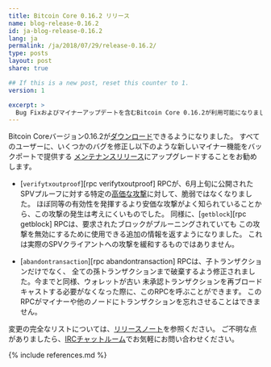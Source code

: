 ```yaml
---
title: Bitcoin Core 0.16.2 リリース
name: blog-release-0.16.2
id: ja-blog-release-0.16.2
lang: ja
permalink: /ja/2018/07/29/release-0.16.2/
type: posts
layout: post
share: true

## If this is a new post, reset this counter to 1.
version: 1

excerpt: >
  Bug Fixおよびマイナーアップデートを含むBitcoin Core 0.16.2が利用可能になりました。
---
```

Bitcoin Coreバージョン0.16.2が[ダウンロード][ダウンロードページ]できるようになりました。
すべてのユーザーに、いくつかのバグを修正し以下のような新しいマイナー機能をバックポートで提供する
[メンテナンスリリース][]にアップグレードすることをお勧めします。

- [`verifytxoutproof`][rpc verifytxoutproof] RPCが、6月上旬に公開された
  SPVプルーフに対する特定の[高価な攻撃][tx-as-internal-node]に対して、脆弱ではなくなりました。
  ほぼ同等の有効性を発揮するより安価な攻撃がよく知られていることから、この攻撃の発生は考えにくいものでした。
  同様に、[`getblock`][rpc getblock] RPCは、要求されたブロックがプルーニングされていても
  この攻撃を無効にするために使用できる追加の情報を返すようになりました。
  これは実際のSPVクライアントへの攻撃を緩和するものではありません。
  
- [`abandontransaction`][rpc abandontransaction] RPCは、子トランザクションだけでなく、
  全ての孫トランザクションまで破棄するよう修正されました。今までと同様、ウォレットが古い
  未承認トランザクションを再ブロードキャストする必要がなくなった際に、このRPCを呼ぶことができます。
  このRPCがマイナーや他のノードにトランザクションを忘れさせることはできません。

変更の完全なリストについては、[リリースノート][]を参照ください。
ご不明な点がありましたら、[IRCチャットルーム][irc]でお気軽にお問い合わせください。

[リリースノート]: /ja/releases/0.16.2/
[IRC]: https://en.bitcoin.it/wiki/IRC_channels
[ダウンロードページ]: /ja/download
[メンテナンスリリース]: /en/lifecycle/#maintenance-releases
[tx-as-internal-node]: https://bitslog.wordpress.com/2018/06/09/leaf-node-weakness-in-bitcoin-merkle-tree-design/

{% include references.md %}
